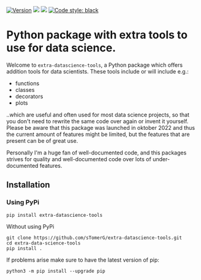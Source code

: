[![Version](https://img.shields.io/pypi/v/extra-datascience-tools)](https://pypi.org/project/extra-datascience-tools/)
![](https://img.shields.io/github/license/koaning/extra-datascience-tools)
![](https://img.shields.io/pypi/pyversions/extra-data-science-tools)
[![Code style: black](https://img.shields.io/badge/code%20style-black-000000.svg)](https://github.com/psf/black)
# Python package with extra tools to use for data science.

Welcome to `extra-datascience-tools`, a Python package which offers addition tools for data scientists. These tools include or will include e.g.:
- functions
- classes
- decorators
- plots

..which are useful and often used for most data science projects, so that you don't need to rewrite the same code over again or invent it yourself. Please be aware that this package was launched in oktober 2022 and thus the current amount of features might be limited, but the features that are present can be of great use.

 Personally I'm a huge fan of well-documented code, and this packages strives for quality and well-documented code over lots of under-documented features.


## Installation

### Using PyPi

    pip install extra-datascience-tools

Without using PyPi

    git clone https://github.com/sTomerG/extra-datascience-tools.git
    cd extra-data-science-tools
    pip install .

If problems arise make sure to have the latest version of pip:

    python3 -m pip install --upgrade pip




